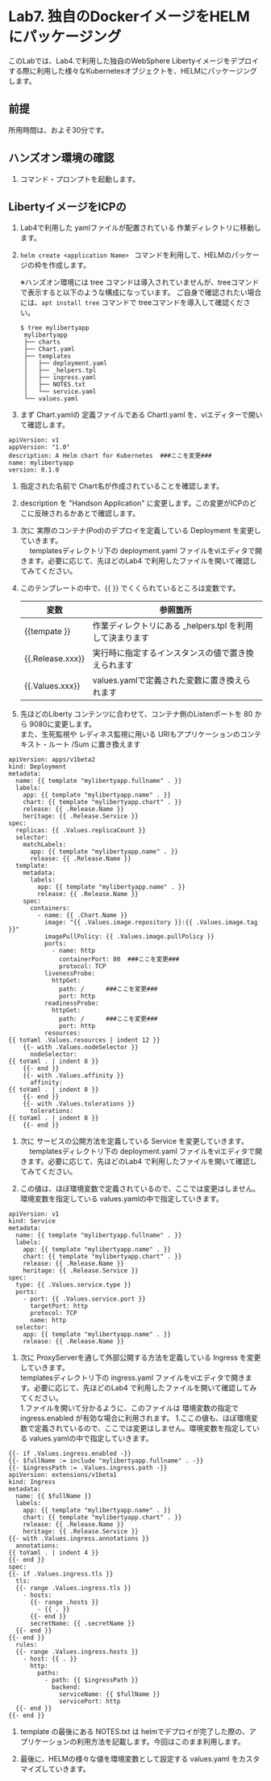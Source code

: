 # Lab7. 独自のDockerイメージをHELMにパッケージング

このLabでは、Lab4.で利用した独自のWebSphere Libertyイメージをデプロイする際に利用した様々なKubernetesオブジェクトを、HELMにパッケージングします。


## 前提

所用時間は、およそ30分です。

## ハンズオン環境の確認

1. コマンド・プロンプトを起動します。

## LibertyイメージをICPの


1. Lab4で利用した yamlファイルが配置されている 作業ディレクトリに移動します。

1. `helm create <application Name> ` コマンドを利用して、HELMのパッケージの枠を作成します。

   ※ハンズオン環境には tree コマンドは導入されていませんが、treeコマンドで表示すると以下のような構成になっています。
   ご自身で確認されたい場合には、`apt install tree` コマンドで treeコマンドを導入して確認ください。
   ```
   $ tree mylibertyapp
    mylibertyapp
    ├── charts
    ├── Chart.yaml
    ├── templates
    │   ├── deployment.yaml
    │   ├── _helpers.tpl
    │   ├── ingress.yaml
    │   ├── NOTES.txt
    │   └── service.yaml
    └── values.yaml
   ```
  
1. まず Chart.yamlの 定義ファイルである Chartl.yaml を、viエディターで開いて確認します。
  ```
  apiVersion: v1
  appVersion: "1.0"
  description: A Helm chart for Kubernetes  ###ここを変更###
  name: mylibertyapp
  version: 0.1.0
  ```
  
  1. 指定された名前で Chart名が作成されていることを確認します。
  1. description を "Handson Application" に変更します。この変更がICPのどこに反映されるかあとで確認します。
  
1. 次に 実際のコンテナ(Pod)のデプロイを定義している Deployment を変更していきます。<br>
　 templatesディレクトリ下の deployment.yaml ファイルをviエディタで開きます。必要に応じて、先ほどのLab4 で利用したファイルを開いて確認してみてください。<br>
  
  1. このテンプレートの中で、{{ }} でくくられているところは変数です。
  
      |変数|参照箇所 |  
      |----|----|
      |{{tempate }} | 作業ディレクトリにある _helpers.tpl を利用して決まります |
      |{{.Release.xxx}} |実行時に指定するインスタンスの値で置き換えられます |
      |{{.Values.xxx}} |values.yamlで定義された変数に置き換えられます |
   
  1. 先ほどのLiberty コンテンツに合わせて、コンテナ側のListenポートを 80 から 9080に変更します。<br>
     また、生死監視や レディネス監視に用いる URIもアプリケーションのコンテキスト・ルート /Sum に置き換えます
    
  ```
  apiVersion: apps/v1beta2
  kind: Deployment
  metadata:
    name: {{ template "mylibertyapp.fullname" . }}
    labels:
      app: {{ template "mylibertyapp.name" . }}
      chart: {{ template "mylibertyapp.chart" . }}
      release: {{ .Release.Name }}
      heritage: {{ .Release.Service }}
  spec:
    replicas: {{ .Values.replicaCount }}
    selector:
      matchLabels:
        app: {{ template "mylibertyapp.name" . }}
        release: {{ .Release.Name }}
    template:
      metadata:
        labels:
          app: {{ template "mylibertyapp.name" . }}
          release: {{ .Release.Name }}
      spec:
        containers:
          - name: {{ .Chart.Name }}
            image: "{{ .Values.image.repository }}:{{ .Values.image.tag }}"
            imagePullPolicy: {{ .Values.image.pullPolicy }}
            ports:
              - name: http
                containerPort: 80  ###ここを変更###
                protocol: TCP
            livenessProbe:
              httpGet:
                path: /      ###ここを変更###
                port: http
            readinessProbe:
              httpGet:
                path: /      ###ここを変更###
                port: http
            resources:
  {{ toYaml .Values.resources | indent 12 }}
      {{- with .Values.nodeSelector }}
        nodeSelector:
  {{ toYaml . | indent 8 }}
      {{- end }}
      {{- with .Values.affinity }}
        affinity:
  {{ toYaml . | indent 8 }}
      {{- end }}
      {{- with .Values.tolerations }}
        tolerations:
  {{ toYaml . | indent 8 }}
      {{- end }}
  ```
  
  
1. 次に サービスの公開方法を定義している Service を変更していきます。<br>
　 templatesディレクトリ下の deployment.yaml ファイルをviエディタで開きます。必要に応じて、先ほどのLab4 で利用したファイルを開いて確認してみてください。<br>
  
  1. この値は、ほぼ環境変数で定義されているので、ここでは変更はしません。環境変数を指定している values.yamlの中で指定していきます。
  
   ```
   apiVersion: v1
   kind: Service
   metadata:
     name: {{ template "mylibertyapp.fullname" . }}
     labels:
       app: {{ template "mylibertyapp.name" . }}
       chart: {{ template "mylibertyapp.chart" . }}
       release: {{ .Release.Name }}
       heritage: {{ .Release.Service }}
   spec:
     type: {{ .Values.service.type }}
     ports:
       - port: {{ .Values.service.port }}
         targetPort: http
         protocol: TCP
         name: http
     selector:
       app: {{ template "mylibertyapp.name" . }}
       release: {{ .Release.Name }}
   
   ```
1.  次に ProxyServerを通して外部公開する方法を定義している Ingress を変更していきます。<br>
   templatesディレクトリ下の ingress.yaml ファイルをviエディタで開きます。必要に応じて、先ほどのLab4 で利用したファイルを開いて確認してみてください。<br>
     1.ファイルを開いて分かるように、このファイルは 環境変数の指定で ingress.enabled が有効な場合に利用されます。
     1.ここの値も、ほぼ環境変数で定義されているので、ここでは変更はしません。環境変数を指定している values.yamlの中で指定していきます。
   ```
   {{- if .Values.ingress.enabled -}}
   {{- $fullName := include "mylibertyapp.fullname" . -}}
   {{- $ingressPath := .Values.ingress.path -}}
   apiVersion: extensions/v1beta1
   kind: Ingress
   metadata:
     name: {{ $fullName }}
     labels:
       app: {{ template "mylibertyapp.name" . }}
       chart: {{ template "mylibertyapp.chart" . }}
       release: {{ .Release.Name }}
       heritage: {{ .Release.Service }}
   {{- with .Values.ingress.annotations }}
     annotations:
   {{ toYaml . | indent 4 }}
   {{- end }}
   spec:
   {{- if .Values.ingress.tls }}
     tls:
     {{- range .Values.ingress.tls }}
       - hosts:
         {{- range .hosts }}
           - {{ . }}
         {{- end }}
         secretName: {{ .secretName }}
     {{- end }}
   {{- end }}
     rules:
     {{- range .Values.ingress.hosts }}
       - host: {{ . }}
         http:
           paths:
             - path: {{ $ingressPath }}
               backend:
                 serviceName: {{ $fullName }}
                 servicePort: http
     {{- end }}
   {{- end }}
   ```
1. template の最後にある NOTES.txt は helmでデプロイが完了した際の、アプリケーションの利用方法を記載します。今回はこのまま利用します。

1. 最後に、HELMの様々な値を環境変数として設定する values.yaml をカスタマイズしていきます。
